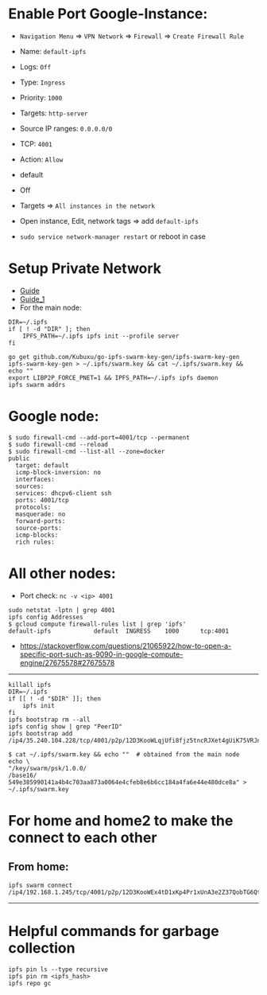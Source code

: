 # Enable Port Google-Instance:


- `Navigation Menu` => `VPN Network` => `Firewall` => `Create Firewall Rule`


- Name: `default-ipfs`
- Logs: `Off`
- Type: `Ingress`
- Priority: `1000`
- Targets: `http-server`
- Source IP ranges: `0.0.0.0/0`
- TCP: `4001`
- Action: `Allow`
- default
- Off
- Targets => `All instances in the network`
- Open instance, Edit, network tags => add `default-ipfs`
- `sudo service network-manager restart` or reboot in case

# Setup Private Network

- [Guide](https://github.com/ipfs/go-ipfs/blob/master/docs/experimental-features.md#private-networks)
- [Guide_1](https://www.geekdecoder.com/setting-up-a-private-ipfs-network-with-ipfs-and-ipfs-cluster/)
- For the main node:

```
DIR=~/.ipfs
if [ ! -d "DIR" ]; then
	IPFS_PATH=~/.ipfs ipfs init --profile server
fi

go get github.com/Kubuxu/go-ipfs-swarm-key-gen/ipfs-swarm-key-gen
ipfs-swarm-key-gen > ~/.ipfs/swarm.key && cat ~/.ipfs/swarm.key && echo ""
export LIBP2P_FORCE_PNET=1 && IPFS_PATH=~/.ipfs ipfs daemon
ipfs swarm addrs
```

# Google node:

```
$ sudo firewall-cmd --add-port=4001/tcp --permanent
$ sudo firewall-cmd --reload
$ sudo firewall-cmd --list-all --zone=docker
public
  target: default
  icmp-block-inversion: no
  interfaces:
  sources:
  services: dhcpv6-client ssh
  ports: 4001/tcp
  protocols:
  masquerade: no
  forward-ports:
  source-ports:
  icmp-blocks:
  rich rules:
```


# All other nodes:

- Port check: `nc -v <ip> 4001`

```
sudo netstat -lptn | grep 4001
ipfs config Addresses
$ gcloud compute firewall-rules list | grep 'ipfs'
default-ipfs            default  INGRESS    1000      tcp:4001
```
- https://stackoverflow.com/questions/21065922/how-to-open-a-specific-port-such-as-9090-in-google-compute-engine/27675578#27675578

----------------------------------------

```
killall ipfs
DIR=~/.ipfs
if [[ ! -d "$DIR" ]]; then
	ipfs init
fi
ipfs bootstrap rm --all
ipfs config show | grep "PeerID"
ipfs bootstrap add /ip4/35.240.104.228/tcp/4001/p2p/12D3KooWLqjUfi8fjz5tncRJXet4gUiK75VRJnB5E16Z8mVJ9c8N

$ cat ~/.ipfs/swarm.key && echo ""  # obtained from the main node
echo \
"/key/swarm/psk/1.0.0/
/base16/
549e385990141a4b4c703aa873a0064e4cfeb8e6b6cc184a4fa6e44e480dce8a" > ~/.ipfs/swarm.key
```

# For home and home2 to make the connect to each other

## From home:
```
ipfs swarm connect /ip4/192.168.1.245/tcp/4001/p2p/12D3KooWEx4tD1xKp4Pr1xUnA3e2Z37QobTG6Qtv2YwySLGKUB9Z"
```

----------------------------------------

# Helpful commands for garbage collection

```
ipfs pin ls --type recursive
ipfs pin rm <ipfs_hash>
ipfs repo gc
```
